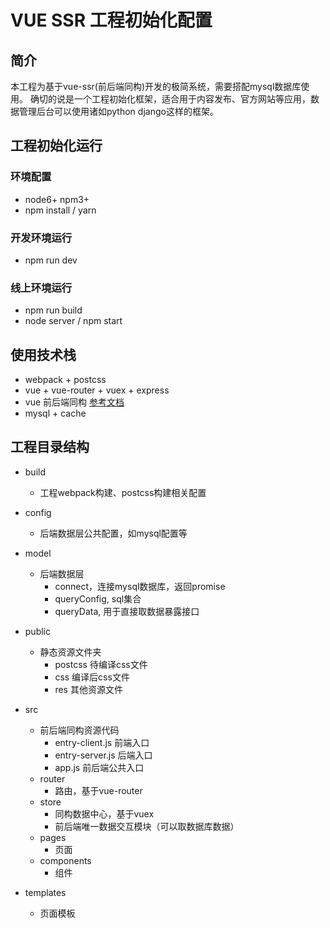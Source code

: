 # VUE SSR 工程初始化配置
## 简介
本工程为基于vue-ssr(前后端同构)开发的极简系统，需要搭配mysql数据库使用。
确切的说是一个工程初始化框架，适合用于内容发布、官方网站等应用，数据管理后台可以使用诸如python django这样的框架。

## 工程初始化运行
### 环境配置
- node6+ npm3+
- npm install / yarn

### 开发环境运行
- npm run dev

### 线上环境运行
- npm run build
- node server / npm start

## 使用技术栈
- webpack + postcss
- vue + vue-router + vuex + express
- vue 前后端同构 [参考文档](https://ssr.vuejs.org/zh/)
- mysql + cache

## 工程目录结构
- build
  - 工程webpack构建、postcss构建相关配置

- config
  - 后端数据层公共配置，如mysql配置等

- model
  - 后端数据层
    - connect，连接mysql数据库，返回promise
    - queryConfig, sql集合
    - queryData, 用于直接取数据暴露接口

- public
  - 静态资源文件夹
    - postcss 待编译css文件
    - css 编译后css文件
    - res 其他资源文件

- src
  - 前后端同构资源代码
    - entry-client.js 前端入口
    - entry-server.js 后端入口
    - app.js 前后端公共入口
  - router
    - 路由，基于vue-router
  - store
    - 同构数据中心，基于vuex
    - 前后端唯一数据交互模块（可以取数据库数据）
  - pages
    - 页面
  - components
    - 组件

- templates
  - 页面模板